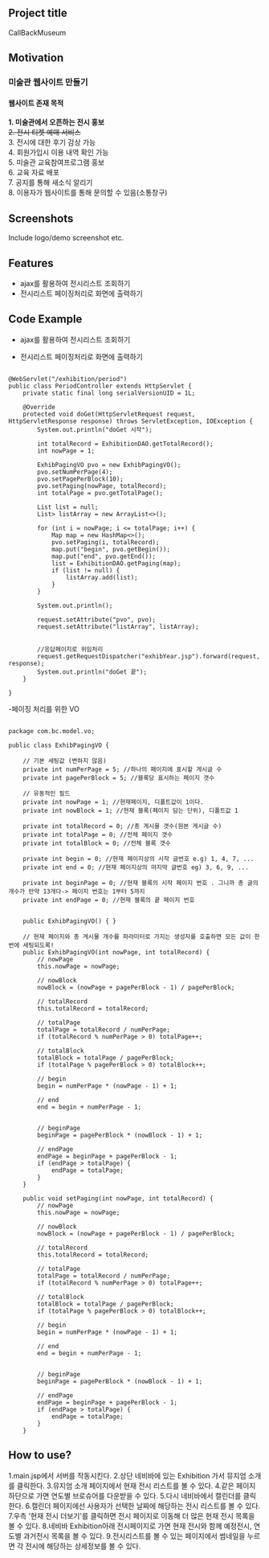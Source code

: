 ## Project title
 CallBackMuseum

## Motivation
### 미술관 웹사이트 만들기

#### 웹사이트 존재 목적
**1. 미술관에서 오픈하는 전시 홍보**   
~~2. 전시 티켓 예매 서비스~~   
3. 전시에 대한 후기 감상 가능   
4. 회원가입시 이용 내역 확인 가능   
5. 미술관 교육참여프로그램 홍보   
6. 교육 자료 배포   
7. 공지를 통해 새소식 알리기   
8. 이용자가 웹사이트를 통해 문의할 수 있음(소통창구)   

## Screenshots
Include logo/demo screenshot etc.

## Features
* ajax를 활용하여 전시리스트 조회하기
* 전시리스트 페이징처리로 화면에 출력하기

## Code Example
* ajax를 활용하여 전시리스트 조회하기

* 전시리스트 페이징처리로 화면에 출력하기
<pre><code>
@WebServlet("/exhibition/period")
public class PeriodController extends HttpServlet {
	private static final long serialVersionUID = 1L;

	@Override
	protected void doGet(HttpServletRequest request, HttpServletResponse response) throws ServletException, IOException {
		System.out.println("doGet 시작");
		
		int totalRecord = ExhibitionDAO.getTotalRecord();
		int nowPage = 1;
		
		ExhibPagingVO pvo = new ExhibPagingVO();
		pvo.setNumPerPage(4);
		pvo.setPagePerBlock(10);
		pvo.setPaging(nowPage, totalRecord);
		int totalPage = pvo.getTotalPage();
		
		List<ExhibVO> list = null;
		List<List<ExhibVO>> listArray = new ArrayList<>();
		
		for (int i = nowPage; i <= totalPage; i++) {
			Map<String, Integer> map = new HashMap<>();
			pvo.setPaging(i, totalRecord);
			map.put("begin", pvo.getBegin());
			map.put("end", pvo.getEnd());
			list = ExhibitionDAO.getPaging(map);
			if (list != null) {
				listArray.add(list);				
			}
		}
		
		System.out.println();
		
		request.setAttribute("pvo", pvo);
		request.setAttribute("listArray", listArray);
			
				
		//응답페이지로 위임처리
		request.getRequestDispatcher("exhibYear.jsp").forward(request, response);
		System.out.println("doGet 끝");
	}
	
}
</code></pre>

-페이징 처리를 위한 VO
<pre><code>
package com.bc.model.vo;

public class ExhibPagingVO {

	// 기본 세팅값 (변하지 않음)
	private int numPerPage = 5; //하나의 페이지에 표시할 게시글 수
	private int pagePerBlock = 5; //블록당 표시하는 페이지 갯수

	// 유동적인 필드 
	private int nowPage = 1; //현재페이지, 디폴트값이 1이다.
	private int nowBlock = 1; //현재 블록(페이지 담는 단위), 디폴트값 1
	
	private int totalRecord = 0; //총 게시물 갯수(원본 게시글 수)
	private int totalPage = 0; //전체 페이지 갯수
	private int totalBlock = 0; //전체 블록 갯수
	
	private int begin = 0; //현재 페이지상의 시작 글번호 e.g) 1, 4, 7, ...
	private int end = 0; //현재 페이지상의 마지막 글번호 eg) 3, 6, 9, ...
	
	private int beginPage = 0; //현재 블록의 시작 페이지 번호 . 그니까 총 글의 개수가 만약 13개다-> 페이지 번호는 1부터 5까지
	private int endPage = 0; //현재 블록의 끝 페이지 번호 
	
	
	public ExhibPagingVO() { }
	
	// 현재 페이지와 총 게시물 개수를 파라미터로 가지는 생성자를 호출하면 모든 값이 한 번에 세팅되도록!
	public ExhibPagingVO(int nowPage, int totalRecord) {
		// nowPage
		this.nowPage = nowPage;
		
		// nowBlock
		nowBlock = (nowPage + pagePerBlock - 1) / pagePerBlock;
		
		// totalRecord
		this.totalRecord = totalRecord;
		
		// totalPage
		totalPage = totalRecord / numPerPage;
		if (totalRecord % numPerPage > 0) totalPage++;
		
		// totalBlock
		totalBlock = totalPage / pagePerBlock;
		if (totalPage % pagePerBlock > 0) totalBlock++;
		
		// begin
		begin = numPerPage * (nowPage - 1) + 1;
		
		// end
		end = begin + numPerPage - 1;
		
		
		// beginPage
		beginPage = pagePerBlock * (nowBlock - 1) + 1;
		
		// endPage
		endPage = beginPage + pagePerBlock - 1;
		if (endPage > totalPage) {
			endPage = totalPage;
		}
	}
	
	public void setPaging(int nowPage, int totalRecord) {
		// nowPage
		this.nowPage = nowPage;
		
		// nowBlock
		nowBlock = (nowPage + pagePerBlock - 1) / pagePerBlock;
		
		// totalRecord
		this.totalRecord = totalRecord;
		
		// totalPage
		totalPage = totalRecord / numPerPage;
		if (totalRecord % numPerPage > 0) totalPage++;
		
		// totalBlock
		totalBlock = totalPage / pagePerBlock;
		if (totalPage % pagePerBlock > 0) totalBlock++;
		
		// begin
		begin = numPerPage * (nowPage - 1) + 1;
		
		// end
		end = begin + numPerPage - 1;
		
		
		// beginPage
		beginPage = pagePerBlock * (nowBlock - 1) + 1;
		
		// endPage
		endPage = beginPage + pagePerBlock - 1;
		if (endPage > totalPage) {
			endPage = totalPage;
		}
	}
</code></pre>


## How to use?
1.main.jsp에서 서버를 작동시킨다.
2.상단 네비바에 있는 Exhibition 가서 뮤지엄 소개를 클릭한다.
3.뮤지엄 소개 페이지에서 현재 전시 리스트를 볼 수 있다.
4.같은 페이지 하단으로 가면 연도별 브로슈어를 다운받을 수 있다.
5.다시 네비바에서 캘린더를 클릭한다.
6.캘린더 페이지에선 사용자가 선택한 날짜에 해당하는 전시 리스트를 볼 수 있다.
7.우측 '현재 전시 더보기'를 클릭하면 전시 페이지로 이동해 더 많은 현재 전시 목록을 볼 수 있다.
8.네비바 Exhibition아래 전시페이지로 가면 현재 전시와 함께 예정전시, 연도별 과거전시 목록을 볼 수 있다.
9.전시리스트를 볼 수 있는 페이지에서 썸네일을 누르면 각 전시에 해당하는 상세정보를 볼 수 있다.



